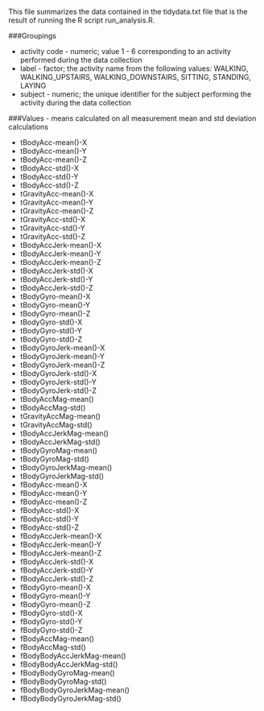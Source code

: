 This file summarizes the data contained in the tidydata.txt file that is the result of running the R script run_analysis.R.

###Groupings
- activity code - numeric; value 1 - 6 corresponding to an activity performed during the data collection
- label - factor; the activity name from the following values: WALKING, WALKING_UPSTAIRS, WALKING_DOWNSTAIRS, SITTING, STANDING, LAYING
- subject - numeric; the unique identifier for the subject performing the activity during the data collection

###Values - means calculated on all measurement mean and std deviation calculations
- tBodyAcc-mean()-X
- tBodyAcc-mean()-Y
- tBodyAcc-mean()-Z
- tBodyAcc-std()-X
- tBodyAcc-std()-Y
- tBodyAcc-std()-Z
- tGravityAcc-mean()-X
- tGravityAcc-mean()-Y
- tGravityAcc-mean()-Z
- tGravityAcc-std()-X
- tGravityAcc-std()-Y
- tGravityAcc-std()-Z
- tBodyAccJerk-mean()-X
- tBodyAccJerk-mean()-Y
- tBodyAccJerk-mean()-Z
- tBodyAccJerk-std()-X
- tBodyAccJerk-std()-Y
- tBodyAccJerk-std()-Z
- tBodyGyro-mean()-X
- tBodyGyro-mean()-Y
- tBodyGyro-mean()-Z
- tBodyGyro-std()-X
- tBodyGyro-std()-Y
- tBodyGyro-std()-Z
- tBodyGyroJerk-mean()-X
- tBodyGyroJerk-mean()-Y
- tBodyGyroJerk-mean()-Z
- tBodyGyroJerk-std()-X
- tBodyGyroJerk-std()-Y
- tBodyGyroJerk-std()-Z
- tBodyAccMag-mean()
- tBodyAccMag-std()
- tGravityAccMag-mean()
- tGravityAccMag-std()
- tBodyAccJerkMag-mean()
- tBodyAccJerkMag-std()
- tBodyGyroMag-mean()
- tBodyGyroMag-std()
- tBodyGyroJerkMag-mean()
- tBodyGyroJerkMag-std()
- fBodyAcc-mean()-X
- fBodyAcc-mean()-Y
- fBodyAcc-mean()-Z
- fBodyAcc-std()-X
- fBodyAcc-std()-Y
- fBodyAcc-std()-Z
- fBodyAccJerk-mean()-X
- fBodyAccJerk-mean()-Y
- fBodyAccJerk-mean()-Z
- fBodyAccJerk-std()-X
- fBodyAccJerk-std()-Y
- fBodyAccJerk-std()-Z
- fBodyGyro-mean()-X
- fBodyGyro-mean()-Y
- fBodyGyro-mean()-Z
- fBodyGyro-std()-X
- fBodyGyro-std()-Y
- fBodyGyro-std()-Z
- fBodyAccMag-mean()
- fBodyAccMag-std()
- fBodyBodyAccJerkMag-mean()
- fBodyBodyAccJerkMag-std()
- fBodyBodyGyroMag-mean()
- fBodyBodyGyroMag-std()
- fBodyBodyGyroJerkMag-mean()
- fBodyBodyGyroJerkMag-std()
